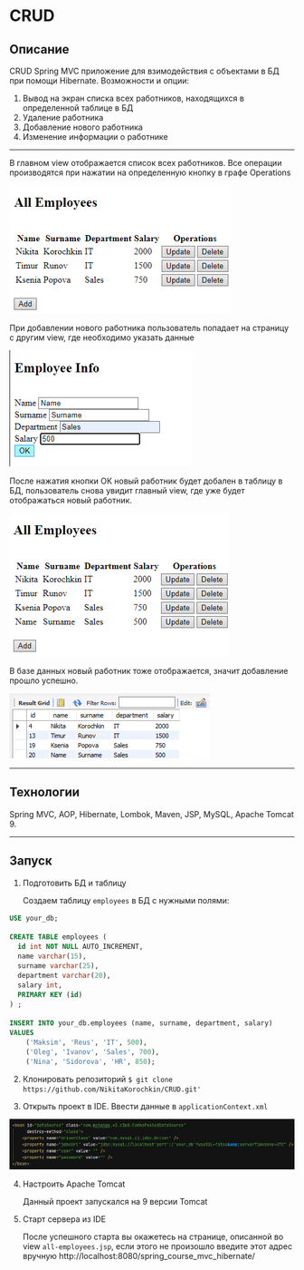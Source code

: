 # CRUD

## Описание
CRUD Spring MVC приложение для взимодействия с объектами в БД при помощи Hibernate. Возможности и опции:
  
   1. Вывод на экран списка всех работников, находящихся в определенной таблице в БД
   2. Удаление работника
   3. Добавление нового работника
   4. Изменение информации о работнике 
---
В главном view отображается список всех работников. Все операции производятся при нажатии на определенную кнопку в графе Operations

![all-employees](screenshots/main_view.png)

При добавлении нового работника пользователь попадает на страницу с другим view, где необходимо указать данные

![add-employee](screenshots/info.png)

После нажатия кнопки ОК новый работник будет добален в таблицу в БД, пользователь снова увидит главный view, где уже будет отображаться новый работник. 

![after-add](screenshots/new_view.png)

В базе данных новый работник тоже отображается, значит добавление прошло успешно.

![](screenshots/new_sql.png)

----
## Технологии
Spring MVC, AOP, Hibernate, Lombok, Maven, JSP, MySQL, Apache Tomcat 9.

---

## Запуск

1. Подготовить БД и таблицу
   
   Создаем таблицу `employees` в БД с нужными полями:

```sql
USE your_db;

CREATE TABLE employees (
  id int NOT NULL AUTO_INCREMENT,
  name varchar(15),
  surname varchar(25),
  department varchar(20),
  salary int,
  PRIMARY KEY (id)
) ;

INSERT INTO your_db.employees (name, surname, department, salary)
VALUES
	('Maksim', 'Reus', 'IT', 500),
	('Oleg', 'Ivanov', 'Sales', 700),
	('Nina', 'Sidorova', 'HR', 850);
```        


2. Клонировать репозиторий `$ git clone https://github.com/NikitaKorochkin/CRUD.git'`  

3. Открыть проект в IDE. Ввести данные в `applicationContext.xml`

![xml](screenshots/xml.png)

4. Настроить Apache Tomcat 
 
   Данный проект запускался на 9 версии Tomcat

5. Старт сервера из IDE

   После успешного старта вы окажетесь на странице, описанной во view `all-employees.jsp`,
   если этого не произошло введите этот адрес вручную http://localhost:8080/spring_course_mvc_hibernate/  


